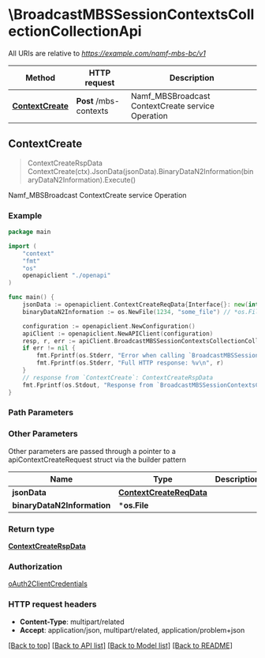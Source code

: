 # \BroadcastMBSSessionContextsCollectionCollectionApi

All URIs are relative to *https://example.com/namf-mbs-bc/v1*

Method | HTTP request | Description
------------- | ------------- | -------------
[**ContextCreate**](BroadcastMBSSessionContextsCollectionCollectionApi.md#ContextCreate) | **Post** /mbs-contexts | Namf_MBSBroadcast ContextCreate service Operation



## ContextCreate

> ContextCreateRspData ContextCreate(ctx).JsonData(jsonData).BinaryDataN2Information(binaryDataN2Information).Execute()

Namf_MBSBroadcast ContextCreate service Operation

### Example

```go
package main

import (
    "context"
    "fmt"
    "os"
    openapiclient "./openapi"
)

func main() {
    jsonData := openapiclient.ContextCreateReqData{Interface{}: new(interface{})} // ContextCreateReqData |  (optional)
    binaryDataN2Information := os.NewFile(1234, "some_file") // *os.File |  (optional)

    configuration := openapiclient.NewConfiguration()
    apiClient := openapiclient.NewAPIClient(configuration)
    resp, r, err := apiClient.BroadcastMBSSessionContextsCollectionCollectionApi.ContextCreate(context.Background()).JsonData(jsonData).BinaryDataN2Information(binaryDataN2Information).Execute()
    if err != nil {
        fmt.Fprintf(os.Stderr, "Error when calling `BroadcastMBSSessionContextsCollectionCollectionApi.ContextCreate``: %v\n", err)
        fmt.Fprintf(os.Stderr, "Full HTTP response: %v\n", r)
    }
    // response from `ContextCreate`: ContextCreateRspData
    fmt.Fprintf(os.Stdout, "Response from `BroadcastMBSSessionContextsCollectionCollectionApi.ContextCreate`: %v\n", resp)
}
```

### Path Parameters



### Other Parameters

Other parameters are passed through a pointer to a apiContextCreateRequest struct via the builder pattern


Name | Type | Description  | Notes
------------- | ------------- | ------------- | -------------
 **jsonData** | [**ContextCreateReqData**](ContextCreateReqData.md) |  | 
 **binaryDataN2Information** | ***os.File** |  | 

### Return type

[**ContextCreateRspData**](ContextCreateRspData.md)

### Authorization

[oAuth2ClientCredentials](../README.md#oAuth2ClientCredentials)

### HTTP request headers

- **Content-Type**: multipart/related
- **Accept**: application/json, multipart/related, application/problem+json

[[Back to top]](#) [[Back to API list]](../README.md#documentation-for-api-endpoints)
[[Back to Model list]](../README.md#documentation-for-models)
[[Back to README]](../README.md)


